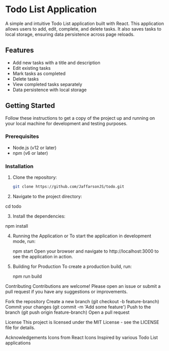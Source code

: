 # Todo List Application

A simple and intuitive Todo List application built with React. This application allows users to add, edit, complete, and delete tasks. It also saves tasks to local storage, ensuring data persistence across page reloads.

## Features

- Add new tasks with a title and description
- Edit existing tasks
- Mark tasks as completed
- Delete tasks
- View completed tasks separately
- Data persistence with local storage

## Getting Started

Follow these instructions to get a copy of the project up and running on your local machine for development and testing purposes.

### Prerequisites

- Node.js (v12 or later)
- npm (v6 or later)

### Installation

1. Clone the repository:

   ```sh
   git clone https://github.com/JaffarsonJS/todo.git

2. Navigate to the project directory:

  cd todo

3. Install the dependencies:

  npm install
  
4. Running the Application or To start the application in development mode, run:

   npm start
   Open your browser and navigate to http://localhost:3000 to see the application in action.

5. Building for Production
   To create a production build, run:

   npm run build


Contributing
Contributions are welcome! Please open an issue or submit a pull request if you have any suggestions or improvements.

Fork the repository
Create a new branch (git checkout -b feature-branch)
Commit your changes (git commit -m 'Add some feature')
Push to the branch (git push origin feature-branch)
Open a pull request


License
This project is licensed under the MIT License - see the LICENSE file for details.

Acknowledgements
Icons from React Icons
Inspired by various Todo List applications
